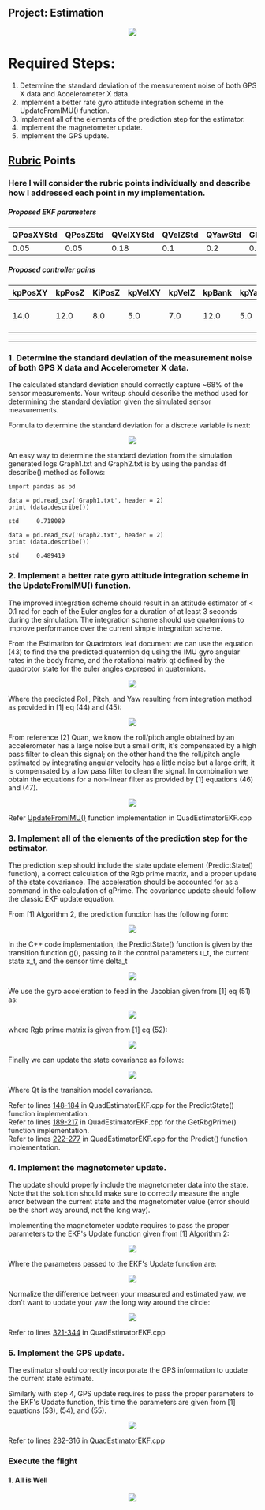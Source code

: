 ## Project: Estimation
<p align="center"><img src ="./misc/GPSUpdate.gif" /></p>

# Required Steps:
1. Determine the standard deviation of the measurement noise of both GPS X data and Accelerometer X data.
2. Implement a better rate gyro attitude integration scheme in the UpdateFromIMU() function.
3. Implement all of the elements of the prediction step for the estimator.
4. Implement the magnetometer update.
5. Implement the GPS update.


## [Rubric](https://review.udacity.com/#!/rubrics/1807/view) Points
### Here I will consider the rubric points individually and describe how I addressed each point in my implementation.  

##### Proposed EKF parameters

| QPosXYStd | QPosZStd | QVelXYStd | QVelZStd | QYawStd | GPSPosXYStd | GPSPosZStd | GPSVelXYStd | GPSVelZStd | MagYawStd | dtIMU | attitudeTau | 
| --- | --- | --- | --- |--- | --- | --- | --- |--- | --- | --- | --- |
|0.05 | 0.05 | 0.18 | 0.1 | 0.2 | 0.7| 2.0 | 0.1 | 0.3 | 0.1 | 0.002 | 100|

##### Proposed controller gains

| kpPosXY| kpPosZ | KiPosZ | kpVelXY | kpVelZ | kpBank | kpYaw | kpPQR |
| --- | --- | --- | --- |--- | --- | --- | --- |
|14.0  |12.0 | 8.0 | 5.0 | 7.0 | 12.0| 5.0 | 65.0, 60.0, 10.0 |

---

### 1. Determine the standard deviation of the measurement noise of both GPS X data and Accelerometer X data.
The calculated standard deviation should correctly capture ~68% of the sensor measurements. Your writeup should describe the method used for determining the standard deviation given the simulated sensor measurements.

Formula to determine the standard deviation for a discrete variable is next:

<p align="center"><img src ="./misc/std.gif" /></p>

An easy way to determine the standard deviation from the simulation generated logs Graph1.txt and Graph2.txt is by using the pandas df describe() method as follows:

```
import pandas as pd

data = pd.read_csv('Graph1.txt', header = 2)
print (data.describe())

std     0.718089

data = pd.read_csv('Graph2.txt', header = 2)
print (data.describe())

std     0.489419
```

### 2. Implement a better rate gyro attitude integration scheme in the UpdateFromIMU() function.
The improved integration scheme should result in an attitude estimator of < 0.1 rad for each of the Euler angles for a duration of at least 3 seconds during the simulation. The integration scheme should use quaternions to improve performance over the current simple integration scheme.

From the Estimation for Quadrotors leaf document we can use the equation (43) to find the the predicted quaternion dq using the IMU gyro angular rates in the body frame, and the rotational matrix qt defined by the quadrotor state for the euler angles expresed in quaternions. 

<p align="center"><img src ="./misc/predicted_quaternion.gif" /></p>

Where the predicted Roll, Pitch, and Yaw resulting from integration method as provided in [1] eq (44) and (45):

<p align="center"><img src ="./misc/predicted_angles.gif" /></p>

From reference [2] Quan, we know the roll/pitch angle obtained by an accelerometer has a large noise but a small drift, it's compensated by a high pass filter to clean this signal; on the other hand the the roll/pitch angle estimated by integrating angular velocity has a little noise but a large drift,
it is compensated by a low pass filter to clean the signal. In combination we obtain the equations for a non-linear filter as provided by [1] equations (46) and (47).

<p align="center"><img src ="./misc/imu_roll_pitch.gif" /></p>


Refer [UpdateFromIMU()](./src/QuadEstimatorEKF.cpp#L79-L120) function implementation in QuadEstimatorEKF.cpp


### 3. Implement all of the elements of the prediction step for the estimator.
The prediction step should include the state update element (PredictState() function), a correct calculation of the Rgb prime matrix, and a proper update of the state covariance. The acceleration should be accounted for as a command in the calculation of gPrime. The covariance update should follow the classic EKF update equation.

From [1] Algorithm 2, the prediction function has the following form:

<p align="center"><img src ="./misc/function_predict.gif" /></p>

In the C++ code implementation, the PredictState() function is given by the transition function g(), passing to it the control parameters u_t, the current state x_t, and the sensor time delta_t

<p align="center"><img src ="./misc/transition_function.gif" /></p>

We use the gyro acceleration to feed in the Jacobian given from [1] eq (51) as:

<p align="center"><img src ="./misc/jacobian.gif" /></p>

where Rgb prime matrix is given from [1] eq (52):

<p align="center"><img src ="./misc/rbg_prime.gif" /></p>

Finally we can update the state covariance as follows:

<p align="center"><img src ="./misc/update_state_covariance.gif" /></p>

Where Qt is the transition model covariance.

Refer to lines [148-184](./src/QuadEstimatorEKF.cpp#L148-L184) in QuadEstimatorEKF.cpp for the PredictState() function implementation. \
Refer to lines [189-217](./src/QuadEstimatorEKF.cpp#L189-L217) in QuadEstimatorEKF.cpp for the GetRbgPrime() function implementation. \
Refer to lines [222-277](./src/QuadEstimatorEKF.cpp#L222-L277) in QuadEstimatorEKF.cpp for the Predict() function implementation. 

### 4. Implement the magnetometer update.
The update should properly include the magnetometer data into the state. Note that the solution should make sure to correctly measure the angle error between the current state and the magnetometer value (error should be the short way around, not the long way).

Implementing the magnetometer update requires to pass the proper parameters to the EKF's Update function given from [1] Algorithm 2:

<p align="center"><img src ="./misc/function_update.gif" /></p>

Where the parameters passed to the EKF's Update function are:

<p align="center"><img src ="./misc/update_params2.gif" /></p>

Normalize the difference between your measured and estimated yaw, we don't want to update your yaw the long way around the circle:

<p align="center"><img src ="./misc/yaw_diff2.png" /></p>

Refer to lines [321-344](./src/QuadEstimatorEKF.cpp#L321-L344) in QuadEstimatorEKF.cpp

### 5. Implement the GPS update.
The estimator should correctly incorporate the GPS information to update the current state estimate.

Similarly with step 4, GPS update requires to pass the proper parameters to the EKF's Update function, this time the parameters are given from [1] equations (53), (54), and (55).

<p align="center"><img src ="./misc/update_params_gps.gif" /></p>

Refer to lines [282-316](./src/QuadEstimatorEKF.cpp#L282-L316)  in QuadEstimatorEKF.cpp

### Execute the flight
#### 1. All is Well

<p align="center"><img src ="./misc/MonteCarloTest.gif" /></p>

